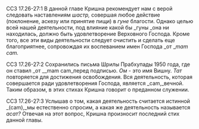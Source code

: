 ССЗ 17.26-27:1	В данной главе Кришна рекомендует нам с верой следовать наставлениям _шастр,_ совершая любое действие (поклонение, аскезу или принятие пищи) в _гуне_ благости. Однако целью всей нашей деятельности, под влияние какой бы _гуны _она ни находилась, должно быть удовлетворение Верховного Господа. Кроме того, все эти виды деятельности следует очистить и сделать еще благоприятнее, сопровождая их воспеванием имен Господа _от __mam cam._

ССЗ 17.26-27:2	Сохранились письма Шрилы Прабхупады 1950 года, где он ставил _от __mam cam_перед подписью. _Ом_ - это имя Вишну. _Тат_ повторяется для достижения освобождения. Вся деятельность, которая совершается ради удовлетворения Господа, является _cam,_вечной. Таким образом, в этих стихах Кришна говорит о преданном служении.

ССЗ 17.26-27:3	Услышав о том, какая деятельность считается истинной _(cam),_мы естественно спросим, а какая же деятельность называется _асат?_ Отвечая на этот вопрос, Кришна произносит последний стих данной главы.